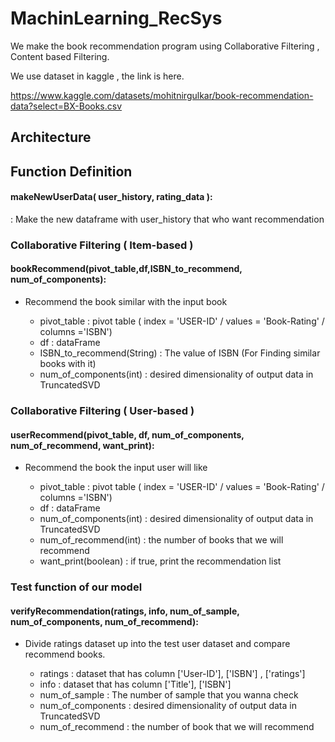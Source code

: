 # MachinLearning_RecSys
We make the book recommendation program using Collaborative Filtering , Content based Filtering.

We use dataset in kaggle , the link is here.

https://www.kaggle.com/datasets/mohitnirgulkar/book-recommendation-data?select=BX-Books.csv

## Architecture 


## Function Definition

#### makeNewUserData( user_history, rating_data ):
 : Make the new dataframe with user_history that who want recommendation


### Collaborative Filtering ( Item-based )


#### bookRecommend(pivot_table,df,ISBN_to_recommend, num_of_components):
- Recommend the book similar with the input book

  - pivot_table : pivot table ( index = 'USER-ID' / values = 'Book-Rating' / columns ='ISBN')
  - df : dataFrame
  - ISBN_to_recommend(String) : The value of ISBN (For Finding similar books with it)
  - num_of_components(int) : desired dimensionality of output data in TruncatedSVD


### Collaborative Filtering ( User-based )
#### userRecommend(pivot_table, df, num_of_components, num_of_recommend, want_print):
- Recommend the book the input user will like

  - pivot_table : pivot table ( index = 'USER-ID' / values = 'Book-Rating' / columns ='ISBN')
  - df : dataFrame
  - num_of_components(int) : desired dimensionality of output data in TruncatedSVD
  - num_of_recommend(int) : the number of books that we will recommend
  - want_print(boolean) : if true, print the recommendation list


### Test function of our model
#### verifyRecommendation(ratings, info, num_of_sample, num_of_components, num_of_recommend):
- Divide ratings dataset up into the test user dataset and compare recommend books.

  - ratings : dataset that has column ['User-ID'], ['ISBN'] , ['ratings']
  - info : dataset that has column ['Title'], ['ISBN'] 
  - num_of_sample : The number of sample that you wanna check
  - num_of_components : desired dimensionality of output data in TruncatedSVD
  - num_of_recommend : the number of book that we will recommend
